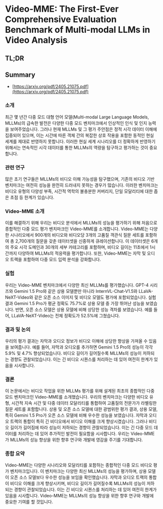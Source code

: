 # Video-MME: The First-Ever Comprehensive Evaluation Benchmark of Multi-modal LLMs in Video Analysis
## TL;DR
## Summary
- [https://arxiv.org/pdf/2405.21075.pdf](https://arxiv.org/pdf/2405.21075.pdf)

### 소개
최근 몇 년간 다중 모드 대형 언어 모델(Multi-modal Large Language Models, MLLMs)의 급속한 발전은 다양한 다중 모드 벤치마크에서 인상적인 인식 및 인지 능력을 보여주었습니다. 그러나 현재 MLLMs 및 그 평가 주안점은 정적 시각 데이터 이해에 집중되어 있으며, 이는 시간에 따른 객체 간의 복잡한 상호 작용을 포함한 동적인 현실 세계를 제대로 반영하지 못합니다. 이러한 현실 세계 시나리오를 더 정확하게 반영하기 위해서는 연속적인 시각 데이터를 통한 MLLMs의 역량을 탐구하고 평가하는 것이 중요합니다.

### 관련 연구
많은 초기 연구들은 MLLMs의 비디오 이해 가능성을 탐구했으며, 기존의 비디오 기반 벤치마크는 여전히 성능을 완전히 드러내지 못하는 경우가 많습니다. 이러한 벤치마크는 비디오 유형의 다양성 부족, 시간적 역학의 불충분한 커버리지, 단일 모달리티에 대한 좁은 초점 등 한계가 있습니다.

### Video-MME 소개
이를 해결하기 위해 우리는 비디오 분석에서 MLLMs의 성능을 평가하기 위해 처음으로 종합적인 다중 모드 평가 벤치마크인 Video-MME를 소개합니다. Video-MME는 다양한 시나리오에서 900개의 비디오와 비디오당 3개의 고품질 객관식 질문 세트를 포함하여 총 2,700개의 질문을 갖춘 데이터셋을 신중하게 큐레이션합니다. 이 데이터셋은 6개의 주요 시각 도메인과 30개의 세부 카테고리를 포함하며, 비디오 길이는 11초에서 1시간까지 다양하여 MLLMs의 적응력을 평가합니다. 또한, Video-MME는 자막 및 오디오 트랙을 포함하여 다중 모드 입력 분석을 강화합니다.

### 실험
우리는 Video-MME 벤치마크에서 다양한 최신 MLLMs를 평가했습니다. GPT-4 시리즈와 Gemini 1.5 Pro와 같은 상용 모델뿐만 아니라 InternVL-Chat-V1.5와 LLaVA-NeXT-Video와 같은 오픈 소스 이미지 및 비디오 모델도 평가에 포함되었습니다. 실험 결과 Gemini 1.5 Pro가 평균 정확도 75.7%로 상용 모델 중 가장 뛰어난 성능을 보였습니다. 반면, 오픈 소스 모델은 상용 모델에 비해 상당한 성능 격차를 보였습니다. 예를 들어, LLaVA-NeXT-Video는 전체 정확도가 52.5%에 그쳤습니다.

### 결과 및 논의
우리의 평가 결과는 자막과 오디오 정보가 비디오 이해에 상당한 향상을 가져올 수 있음을 보여줍니다. 예를 들어, 자막과 오디오를 추가하면 Gemini 1.5 Pro의 성능이 각각 5.9% 및 4.7% 향상되었습니다. 비디오 길이가 길어질수록 MLLMs의 성능이 저하되는 경향도 관찰되었습니다. 이는 긴 비디오 시퀀스를 처리하는 데 있어 여전히 한계가 있음을 시사합니다.

### 결론
이 논문에서는 비디오 작업을 위한 MLLMs 평가를 위해 설계된 최초의 종합적인 다중 모드 벤치마크인 Video-MME를 소개했습니다. 우리의 벤치마크는 다양한 비디오 유형, 시간적 지속 시간 및 다중 데이터 모달리티를 통합하여 고품질의 전문가가 라벨링한 질문 세트를 포함합니다. 상용 및 오픈 소스 모델에 대한 광범위한 평가 결과, 상용 모델, 특히 Gemini 1.5 Pro가 오픈 소스 모델에 비해 우수한 성능을 보였습니다. 자막과 오디오 트랙의 통합이 특히 긴 비디오에서 비디오 이해를 크게 향상시켰습니다. 그러나 비디오 길이가 길어짐에 따라 성능이 저하되는 경향이 관찰되었습니다. 이는 긴 다중 모드 데이터를 처리하는 데 있어 추가적인 발전이 필요함을 시사합니다. 우리는 Video-MME가 MLLMs의 성능 향상을 위한 향후 연구와 개발에 영감을 주기를 기대합니다.

### 종합 요약
Video-MME는 다양한 시나리오와 모달리티를 포함하는 종합적인 다중 모드 비디오 평가 벤치마크입니다. 이 벤치마크는 다양한 최신 MLLMs의 성능을 평가하며, 상용 모델이 오픈 소스 모델보다 우수한 성능을 보임을 확인했습니다. 자막과 오디오 트랙의 통합이 비디오 이해를 크게 향상시키며, 비디오 길이가 길어질수록 MLLMs의 성능이 저하되는 경향이 관찰되었습니다. 이는 긴 비디오 시퀀스를 처리하는 데 있어 여전히 한계가 있음을 시사합니다. Video-MME는 MLLMs의 성능 향상을 위한 향후 연구와 개발에 중요한 기여를 할 것입니다.